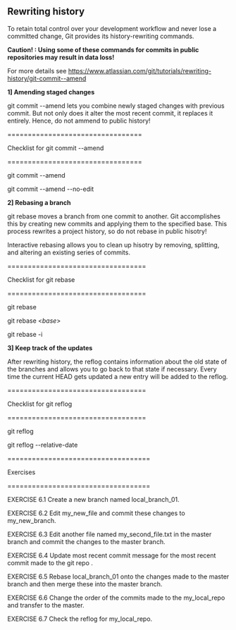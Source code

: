 
## Rewriting history

To retain total control over your development workflow and never lose a committed change, Git provides its history-rewriting commands.

**Caution! : Using some of these commands for commits in public repositories may result in data loss!**

For more details see https://www.atlassian.com/git/tutorials/rewriting-history/git-commit--amend

**1] Amending staged changes**

git commit --amend lets you combine newly staged changes with previous commit. But not only does it alter the most recent commit, it replaces it entirely. Hence, do not ammend to public history!  

=================================

Checklist for git commit --amend

=================================

git commit --amend

git commit --amend --no-edit


**2] Rebasing a branch**

git rebase moves a branch from one commit to another. Git accomplishes this by creating new commits and applying them to the specified base. This process rewrites a project history, so do not rebase in public hisotry!

Interactive rebasing allows you to clean up hisotry by removing, splitting, and altering an existing series of commits. 

==================================

Checklist for git rebase

==================================

git rebase

git rebase <*base*>

git rebase -i


**3] Keep track of the updates**

After rewriting history, the reflog contains information about the old state of the branches and allows you to go back to that state if necessary. Every time the current HEAD gets updated a new entry will be added to the reflog.

==================================

Checklist for git reflog

==================================

git reflog

git reflog --relative-date


===================================

Exercises

===================================

EXERCISE 6.1 Create a new branch named local_branch_01.

EXERCISE 6.2 Edit my_new_file and commit these changes to my_new_branch.

EXERCISE 6.3 Edit another file named my_second_file.txt in the master branch and commit the changes to the master branch.

EXERCISE 6.4 Update most recent commit message for the most recent commit made to the git repo .

EXERCISE 6.5 Rebase local_branch_01 onto the changes made to the master branch and then merge these into the master branch.

EXERCISE 6.6 Change the order of the commits made to the my_local_repo and transfer to the master.

EXERCISE 6.7 Check the reflog for my_local_repo.



























